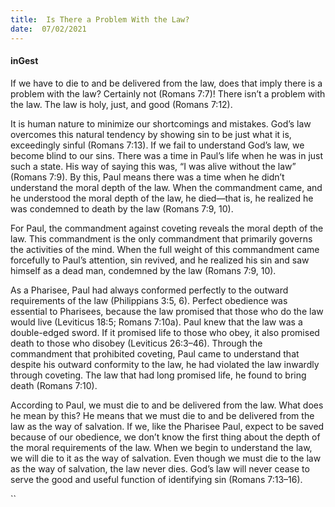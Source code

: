 ```yaml
---
title:  Is There a Problem With the Law?
date:  07/02/2021
---
```


#### inGest

If we have to die to and be delivered from the law, does that imply there is a problem with the law? Certainly not (Romans 7:7)! There isn’t a problem with the law. The law is holy, just, and good (Romans 7:12).

It is human nature to minimize our shortcomings and mistakes. God’s law overcomes this natural tendency by showing sin to be just what it is, exceedingly sinful (Romans 7:13). If we fail to understand God’s law, we become blind to our sins. There was a time in Paul’s life when he was in just such a state. His way of saying this was, “I was alive without the law” (Romans 7:9). By this, Paul means there was a time when he didn’t understand the moral depth of the law. When the commandment came, and he understood the moral depth of the law, he died—that is, he realized he was condemned to death by the law (Romans 7:9, 10).

For Paul, the commandment against coveting reveals the moral depth of the law. This commandment is the only commandment that primarily governs the activities of the mind. When the full weight of this commandment came forcefully to Paul’s attention, sin revived, and he realized his sin and saw himself as a dead man, condemned by the law (Romans 7:9, 10).

As a Pharisee, Paul had always conformed perfectly to the outward requirements of the law (Philippians 3:5, 6). Perfect obedience was essential to Pharisees, because the law promised that those who do the law would live (Leviticus 18:5; Romans 7:10a). Paul knew that the law was a double-edged sword. If it promised life to those who obey, it also promised death to those who disobey (Leviticus 26:3–46). Through the commandment that prohibited coveting, Paul came to understand that despite his outward conformity to the law, he had violated the law inwardly through coveting. The law that had long promised life, he found to bring death (Romans 7:10).

According to Paul, we must die to and be delivered from the law. What does he mean by this? He means that we must die to and be delivered from the law as the way of salvation. If we, like the Pharisee Paul, expect to be saved because of our obedience, we don’t know the first thing about the depth of the moral requirements of the law. When we begin to understand the law, we will die to it as the way of salvation. Even though we must die to the law as the way of salvation, the law never dies. God’s law will never cease to serve the good and useful function of identifying sin (Romans 7:13–16).

``